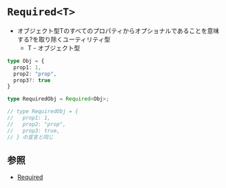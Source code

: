 # `Required<T>`
- オブジェクト型Tのすべてのプロパティからオプショナルであることを意味する?を取り除くユーティリティ型
  - T - オブジェクト型

```ts
type Obj = {
  prop1: 1,
  prop2: "prop",
  prop3?: true
}

type RequiredObj = Required<Obj>;

// type RequiredObj = {
//   prop1: 1,
//   prop2: "prop",
//   prop3: true,
// } の宣言と同じ
```

## 参照
- [Required<T>](https://typescriptbook.jp/reference/type-reuse/utility-types/required)
